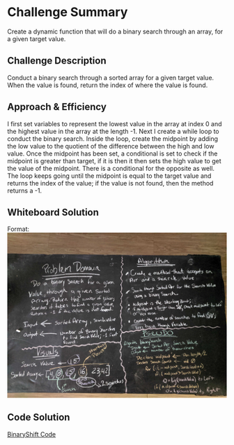 # Challenge Summary
Create a dynamic function that will do a binary search through an array, for a given target value.

## Challenge Description
Conduct a binary search through a sorted array for a given target value. When the value is found, return the index of
where the value is found.

## Approach & Efficiency
I first set variables to represent the lowest value in the array at index 0 and the highest value in the array at the
length -1. Next I create a while loop to conduct the binary search. Inside the loop, create the midpoint by adding the
low value to the quotient of the difference between the high and low value. Once the midpoint has been set, a
conditional is set to check if the midpoint is greater than target, if it is then it then sets the high value to get the
value of the midpoint. There is a conditional for the opposite as well. The loop keeps going until the midpoint is equal
to the target value and returns the index of the value; if the value is not found, then the method returns a -1.

## Whiteboard Solution
Format: ![Whiteboard solution](https://github.com/c23-repo/data-structures-and-algorithms/blob/master/code401Challenges/assets/img/BinarySearchWhiteBoard.jpg)

## Code Solution
[BinaryShift Code](https://github.com/c23-repo/data-structures-and-algorithms/blob/master/code401Challenges/src/main/java/code401Challenges/BinarySearch.java)
